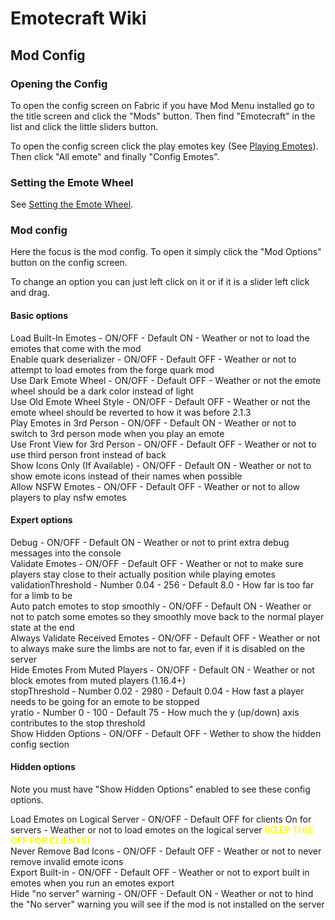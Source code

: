 # Emotecraft Wiki

## Mod Config

### Opening the Config

To open the config screen on Fabric if you have Mod Menu installed go to the title screen and click the "Mods" button. Then find "Emotecraft" in the list and click the little sliders button.

To open the config screen click the play emotes key (See [Playing Emotes](./playing-emotes)). Then click "All emote" and finally "Config Emotes".

### Setting the Emote Wheel

See [Setting the Emote Wheel](./setting-emote-wheel).

### Mod config

Here the focus is the mod config. To open it simply click the "Mod Options" button on the config screen.

To change an option you can just left click on it or if it is a slider left click and drag.

#### Basic options

Load Built-In Emotes - ON/OFF - Default ON - Weather or not to load the emotes that come with the mod\
Enable quark deserializer - ON/OFF - Default OFF - Weather or not to attempt to load emotes from the forge quark mod\
Use Dark Emote Wheel - ON/OFF - Default OFF - Weather or not the emote wheel should be a dark color instead of light\
Use Old Emote Wheel Style - ON/OFF - Default OFF - Weather or not the emote wheel should be reverted to how it was before 2.1.3\
Play Emotes in 3rd Person - ON/OFF - Default ON - Weather or not to switch to 3rd person mode when you play an emote\
Use Front View for 3rd Person - ON/OFF - Default OFF - Weather or not to use third person front instead of back\
Show Icons Only (If Available) - ON/OFF - Default ON - Weather or not to show emote icons instead of their names when possible\
Allow NSFW Emotes - ON/OFF - Default OFF - Weather or not to allow players to play nsfw emotes

#### Expert options

Debug - ON/OFF - Default ON - Weather or not to print extra debug messages into the console\
Validate Emotes - ON/OFF - Default OFF - Weather or not to make sure players stay close to their actually position while playing emotes\
validationThreshold - Number 0.04 - 256 - Default 8.0 - How far is too far for a limb to be\
Auto patch emotes to stop smoothly - ON/OFF - Default ON - Weather or not to patch some emotes so they smoothly move back to the normal player state at the end\
Always Validate Received Emotes - ON/OFF - Default OFF - Weather or not to always make sure the limbs are not to far, even if it is disabled on the server\
Hide Emotes From Muted Players - ON/OFF - Default ON - Weather or not block emotes from muted players (1.16.4+)\
stopThreshold - Number 0.02 - 2980 - Default 0.04 - How fast a player needs to be going for an emote to be stopped\
yratio - Number 0 - 100 - Default 75 - How much the y (up/down) axis contributes to the stop threshold\
Show Hidden Options - ON/OFF - Default OFF - Wether to show the hidden config section

#### Hidden options

Note you must have "Show Hidden Options" enabled to see these config options.

Load Emotes on Logical Server - ON/OFF - Default OFF for clients On for servers - Weather or not to load emotes on the logical server <span style="color: yellow;">**(KEEP THIS OFF FOR CLIENTS)**</span>\
Never Remove Bad Icons - ON/OFF - Default OFF - Weather or not to never remove invalid emote icons\
Export Built-in - ON/OFF - Default OFF - Weather or not to export built in emotes when you run an emotes export\
Hide "no server" warning - ON/OFF - Default ON - Weather or not to hind the "No server" warning you will see if the mod is not installed on the server
